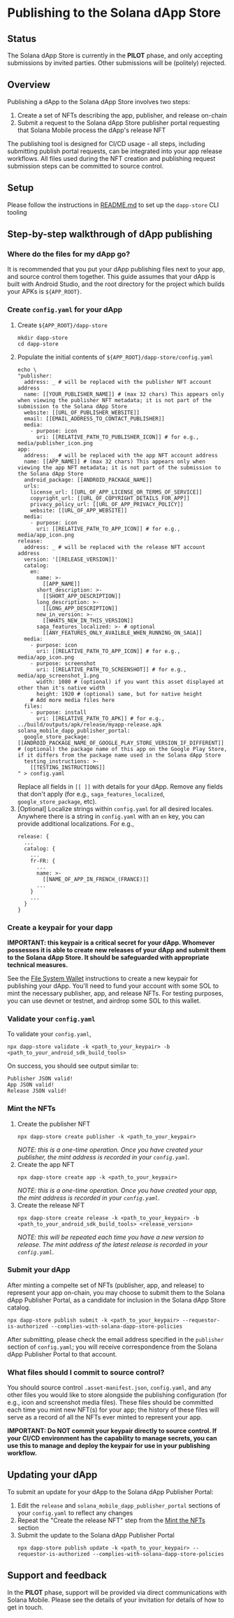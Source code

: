 # Publishing to the Solana dApp Store

## Status
The Solana dApp Store is currently in the **PILOT** phase, and only accepting submissions by invited parties. Other submissions will be (politely) rejected.

## Overview
Publishing a dApp to the Solana dApp Store involves two steps:
1. Create a set of NFTs describing the app, publisher, and release on-chain
1. Submit a request to the Solana dApp Store publisher portal requesting that Solana Mobile process the dApp's release NFT

The publishing tool is designed for CI/CD usage - all steps, including submitting publish portal requests, can be integrated into your app release workflows. All files used during the NFT creation and publishing request submission steps can be committed to source control.

## Setup
Please follow the instructions in [README.md](packages/cli/README.md) to set up the `dapp-store` CLI tooling

## Step-by-step walkthrough of dApp publishing

### Where do the files for my dApp go?

It is recommended that you put your dApp publishing files next to your app, and source control them together. This guide assumes that your dApp is built with Android Studio, and the root directory for the project which builds your APKs is `${APP_ROOT}`.

### Create `config.yaml` for your dApp

1. Create `${APP_ROOT}/dapp-store`
   ```
   mkdir dapp-store
   cd dapp-store
   ```
1. Populate the initial contents of `${APP_ROOT}/dapp-store/config.yaml`
   ```
   echo \
   "publisher:
     address: _ # will be replaced with the publisher NFT account address
     name: [[YOUR_PUBLISHER_NAME]] # (max 32 chars) This appears only when viewing the publisher NFT metadata; it is not part of the submission to the Solana dApp Store
     website: [[URL_OF_PUBLISHER_WEBSITE]]
     email: [[EMAIL_ADDRESS_TO_CONTACT_PUBLISHER]]
     media:
       - purpose: icon
         uri: [[RELATIVE_PATH_TO_PUBLISHER_ICON]] # for e.g., media/publisher_icon.png
   app:
     address: _ # will be replaced with the app NFT account address
     name: [[APP_NAME]] # (max 32 chars) This appears only when viewing the app NFT metadata; it is not part of the submission to the Solana dApp Store
     android_package: [[ANDROID_PACKAGE_NAME]]
     urls:
       license_url: [[URL_OF_APP_LICENSE_OR_TERMS_OF_SERVICE]]
       copyright_url: [[URL_OF_COPYRIGHT_DETAILS_FOR_APP]]
       privacy_policy_url: [[URL_OF_APP_PRIVACY_POLICY]]
       website: [[URL_OF_APP_WEBSITE]]
     media:
       - purpose: icon
         uri: [[RELATIVE_PATH_TO_APP_ICON]] # for e.g., media/app_icon.png
   release:
     address: _ # will be replaced with the release NFT account address
     version: '[[RELEASE_VERSION]]'
     catalog:
       en:
         name: >-
           [[APP_NAME]]
         short_description: >-
           [[SHORT_APP_DESCRIPTION]]
         long_description: >-
           [[LONG_APP_DESCRIPTION]]
         new_in_version: >-
           [[WHATS_NEW_IN_THIS_VERSION]]
         saga_features_localized: >- # optional
           [[ANY_FEATURES_ONLY_AVAILBLE_WHEN_RUNNING_ON_SAGA]]
     media:
       - purpose: icon
         uri: [[RELATIVE_PATH_TO_APP_ICON]] # for e.g., media/app_icon.png
       - purpose: screenshot
         uri: [[RELATIVE_PATH_TO_SCREENSHOT]] # for e.g., media/app_screenshot_1.png
         width: 1080 # (optional) if you want this asset displayed at other than it's native width
         height: 1920 # (optional) same, but for native height
       # Add more media files here
     files:
       - purpose: install
         uri: [[RELATIVE_PATH_TO_APK]] # for e.g., ../build/outputs/apk/release/myapp-release.apk
   solana_mobile_dapp_publisher_portal:
     google_store_package: [[ANDROID_PACKAGE_NAME_OF_GOOGLE_PLAY_STORE_VERSION_IF_DIFFERENT]] # (optional) the package name of this app on the Google Play Store, if it differs from the package name used in the Solana dApp Store
     testing_instructions: >-
       [[TESTING_INSTRUCTIONS]]
   " > config.yaml
   ```
   Replace all fields in `[[ ]]` with details for your dApp. Remove any fields that don't apply (for e.g., `saga_features_localized`, `google_store_package`, etc).
1. \[Optional\] Localize strings within `config.yaml` for all desired locales.
   Anywhere there is a string in `config.yaml` with an `en` key, you can provide additional localizations. For e.g.,
   ```
   release: {
     ...
     catalog: {
       ...
       fr-FR: {
         ...
         name: >-
           [[NAME_OF_APP_IN_FRENCH_(FRANCE)]]
         ...
       }
       ...
     }
   }
   ```

### Create a keypair for your dapp
**IMPORTANT: this keypair is a critical secret for your dApp. Whomever possesses it is able to create new releases of your dApp and submit them to the Solana dApp Store. It should be safeguarded with appropriate technical measures.**

See the [File System Wallet](https://docs.solana.com/wallet-guide/file-system-wallet) instructions to create a new keypair for publishing your dApp. You'll need to fund your account with some SOL to mint the necessary publisher, app, and release NFTs. For testing purposes, you can use devnet or testnet, and airdrop some SOL to this wallet.

### Validate your `config.yaml`
To validate your `config.yaml`,
```
npx dapp-store validate -k <path_to_your_keypair> -b <path_to_your_android_sdk_build_tools>
```

On success, you should see output similar to:
```
Publisher JSON valid!
App JSON valid!
Release JSON valid!
```

### Mint the NFTs
1. Create the publisher NFT
   ```
   npx dapp-store create publisher -k <path_to_your_keypair>
   ```
   _NOTE: this is a one-time operation. Once you have created your publisher, the mint address is recorded in your `config.yaml`_.
1. Create the app NFT
   ```
   npx dapp-store create app -k <path_to_your_keypair>
   ```
   _NOTE: this is a one-time operation. Once you have created your app, the mint address is recorded in your `config.yaml`_.
1. Create the release NFT
   ```
   npx dapp-store create release -k <path_to_your_keypair> -b <path_to_your_android_sdk_build_tools> <release_version>
   ```
   _NOTE: this will be repeated each time you have a new version to release. The mint address of the latest release is recorded in your `config.yaml`_.

### Submit your dApp
After minting a compelte set of NFTs (publisher, app, and release) to represent your app on-chain, you may choose to submit them to the Solana dApp Publisher Portal, as a candidate for inclusion in the Solana dApp Store catalog.
```
npx dapp-store publish submit -k <path_to_your_keypair> --requestor-is-authorized --complies-with-solana-dapp-store-policies
```
After submitting, please check the email address specified in the `publisher` section of `config.yaml`; you will receive correspondence from the Solana dApp Publisher Portal to that account.

### What files should I commit to source control?
You should source control `.asset-manifest.json`, `config.yaml`, and any other files you would like to store alongside the publishing configuration (for e.g., icon and screenshot media files). These files should be committed each time you mint new NFT(s) for your app; the history of these files will serve as a record of all the NFTs ever minted to represent your app.

**IMPORTANT: Do NOT commit your keypair directly to source control. If your CI/CD environment has the capability to manage secrets, you can use this to manage and deploy the keypair for use in your publishing workflow.**

## Updating your dApp
To submit an update for your dApp to the Solana dApp Publisher Portal:
1. Edit the `release` and `solana_mobile_dapp_publisher_portal` sections of your `config.yaml` to reflect any changes
1. Repeat the "Create the release NFT" step from the [Mint the NFTs](#mint-the-nfts) section
1. Submit the update to the Solana dApp Publisher Portal
   ```
   npx dapp-store publish update -k <path_to_your_keypair> --requestor-is-authorized --complies-with-solana-dapp-store-policies
   ```

## Support and feedback
In the **PILOT** phase, support will be provided via direct communications with Solana Mobile. Please see the details of your invitation for details of how to get in touch.
